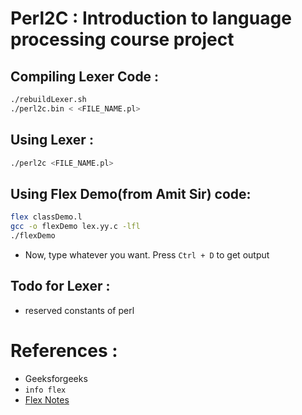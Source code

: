 # Perl2C : Introduction to language processing course project

## Compiling Lexer Code :
```bash
./rebuildLexer.sh
./perl2c.bin < <FILE_NAME.pl>
```

## Using Lexer :
```bash
./perl2c <FILE_NAME.pl>
```



## Using Flex Demo(from Amit Sir) code:
```bash
flex classDemo.l
gcc -o flexDemo lex.yy.c -lfl
./flexDemo
```
- Now, type whatever you want. Press `Ctrl + D` to get output



## Todo for Lexer :
- reserved constants of perl


# References : 
- Geeksforgeeks
- `info flex`
- [Flex Notes](https://github.com/ifding/flex-bison/blob/master/flex-learning-notes.md)

